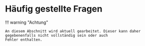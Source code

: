 # Häufig gestellte Fragen

!!! warning "Achtung"

    An diesem Abschnitt wird aktuell gearbeitet. Dieser kann daher gegebenenfalls nicht vollständig sein oder auch 
    Fehler enthalten.